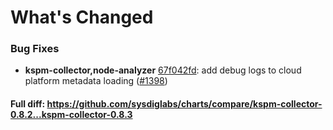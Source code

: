# What's Changed

### Bug Fixes
- **kspm-collector,node-analyzer** [67f042fd](https://github.com/sysdiglabs/charts/commit/67f042fd9ebb72cd121751d46fb96f7c3ad539ba): add debug logs to cloud platform metadata loading ([#1398](https://github.com/sysdiglabs/charts/issues/1398))
#### Full diff: https://github.com/sysdiglabs/charts/compare/kspm-collector-0.8.2...kspm-collector-0.8.3
